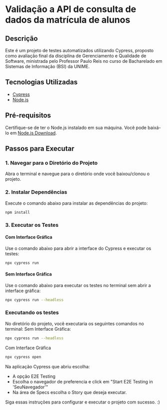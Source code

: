 # Validação a API de consulta de dados da matrícula de alunos

## Descrição
Este é um projeto de testes automatizados utilizando Cypress, proposto como avaliação final da disciplina de Gerenciamento e Qualidade de Software, ministrada pelo Professor Paulo Reis no curso de Bacharelado em Sistemas de Informação (BSI) da UNIME.

## Tecnologias Utilizadas
- [Cypress](https://www.cypress.io/)
- [Node.js](https://nodejs.org/)

## Pré-requisitos
Certifique-se de ter o Node.js instalado em sua máquina. Você pode baixá-lo em [Node.js Download](https://nodejs.org/en/download/package-manager).

## Passos para Executar

### 1. Navegar para o Diretório do Projeto
Abra o terminal e navegue para o diretório onde você baixou/clonou o projeto.

### 2. Instalar Dependências
Execute o comando abaixo para instalar as dependências do projeto:
```bash
npm install
```

### 3. Executar os Testes
#### Com Interface Gráfica
Use o comando abaixo para abrir a interface do Cypress e executar os testes:
```bash
npx cypress run
```

#### Sem Interface Gráfica
Use o comando abaixo para executar os testes no terminal sem abrir a interface gráfica:
```bash
npx cypress run --headless
```

### Executando os testes
No diretório do projeto, você executaria os seguintes comandos no terminal:
Sem Interface Gráfica:
```bash
npx cypress run --headless
```

Com Interface Gráfica
```bash
npx cypress open
```
Na aplicação Cypress que abriu escolha:
* A opção E2E Testing
* Escolha o navegador de preferencia e click em "Start E2E Testing in 'SeuNavegador'"
* Na área de Specs escolha o Story que deseja executar.

Siga essas instruções para configurar e executar o projeto com sucesso. :)

